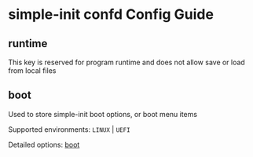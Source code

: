 # simple-init confd Config Guide

## runtime

This key is reserved for program runtime and does not allow save or load from local files

## boot

Used to store simple-init boot options, or boot menu items

Supported environments: `LINUX` | `UEFI`

Detailed options: [boot](boot.md)
